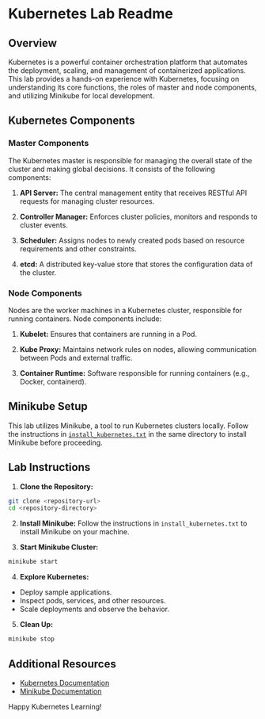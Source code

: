 # Kubernetes Lab Readme

## Overview

Kubernetes is a powerful container orchestration platform that automates the deployment, scaling, and management of
containerized applications. This lab provides a hands-on experience with Kubernetes, focusing on understanding its core
functions, the roles of master and node components, and utilizing Minikube for local development.

## Kubernetes Components

### Master Components

The Kubernetes master is responsible for managing the overall state of the cluster and making global decisions. It
consists of the following components:

1. **API Server:** The central management entity that receives RESTful API requests for managing cluster resources.

2. **Controller Manager:** Enforces cluster policies, monitors and responds to cluster events.

3. **Scheduler:** Assigns nodes to newly created pods based on resource requirements and other constraints.

4. **etcd:** A distributed key-value store that stores the configuration data of the cluster.

### Node Components

Nodes are the worker machines in a Kubernetes cluster, responsible for running containers. Node components include:

1. **Kubelet:** Ensures that containers are running in a Pod.

2. **Kube Proxy:** Maintains network rules on nodes, allowing communication between Pods and external traffic.

3. **Container Runtime:** Software responsible for running containers (e.g., Docker, containerd).

## Minikube Setup

This lab utilizes Minikube, a tool to run Kubernetes clusters locally. Follow the instructions
in [`install_kubernetes.txt`](./install_kubernetes.txt) in the same directory to install Minikube before proceeding.

## Lab Instructions

1. **Clone the Repository:**
```bash
git clone <repository-url>
cd <repository-directory>
```

2. **Install Minikube:**
Follow the instructions in `install_kubernetes.txt` to install Minikube on your machine.

3. **Start Minikube Cluster:**
```bash
minikube start
```

4. **Explore Kubernetes:**
 - Deploy sample applications.
 - Inspect pods, services, and other resources.
 - Scale deployments and observe the behavior.

5. **Clean Up:**
```bash
minikube stop
```

## Additional Resources

- [Kubernetes Documentation](https://kubernetes.io/docs/)
- [Minikube Documentation](https://minikube.sigs.k8s.io/docs/)

Happy Kubernetes Learning!



